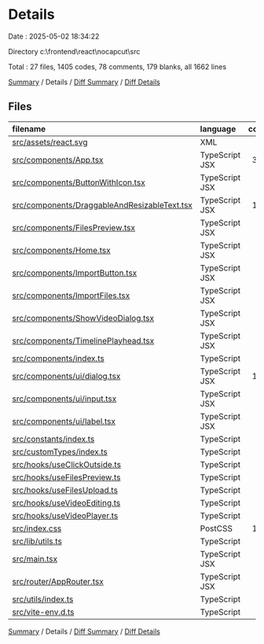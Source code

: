 # Details

Date : 2025-05-02 18:34:22

Directory c:\\frontend\\react\\nocapcut\\src

Total : 27 files,  1405 codes, 78 comments, 179 blanks, all 1662 lines

[Summary](results.md) / Details / [Diff Summary](diff.md) / [Diff Details](diff-details.md)

## Files
| filename | language | code | comment | blank | total |
| :--- | :--- | ---: | ---: | ---: | ---: |
| [src/assets/react.svg](/src/assets/react.svg) | XML | 1 | 0 | 0 | 1 |
| [src/components/App.tsx](/src/components/App.tsx) | TypeScript JSX | 306 | 0 | 21 | 327 |
| [src/components/ButtonWithIcon.tsx](/src/components/ButtonWithIcon.tsx) | TypeScript JSX | 16 | 0 | 4 | 20 |
| [src/components/DraggableAndResizableText.tsx](/src/components/DraggableAndResizableText.tsx) | TypeScript JSX | 140 | 0 | 21 | 161 |
| [src/components/FilesPreview.tsx](/src/components/FilesPreview.tsx) | TypeScript JSX | 83 | 0 | 5 | 88 |
| [src/components/Home.tsx](/src/components/Home.tsx) | TypeScript JSX | 66 | 0 | 5 | 71 |
| [src/components/ImportButton.tsx](/src/components/ImportButton.tsx) | TypeScript JSX | 20 | 0 | 5 | 25 |
| [src/components/ImportFiles.tsx](/src/components/ImportFiles.tsx) | TypeScript JSX | 28 | 0 | 4 | 32 |
| [src/components/ShowVideoDialog.tsx](/src/components/ShowVideoDialog.tsx) | TypeScript JSX | 34 | 0 | 5 | 39 |
| [src/components/TimelinePlayhead.tsx](/src/components/TimelinePlayhead.tsx) | TypeScript JSX | 65 | 0 | 7 | 72 |
| [src/components/index.ts](/src/components/index.ts) | TypeScript | 3 | 0 | 2 | 5 |
| [src/components/ui/dialog.tsx](/src/components/ui/dialog.tsx) | TypeScript JSX | 121 | 0 | 13 | 134 |
| [src/components/ui/input.tsx](/src/components/ui/input.tsx) | TypeScript JSX | 18 | 0 | 4 | 22 |
| [src/components/ui/label.tsx](/src/components/ui/label.tsx) | TypeScript JSX | 19 | 0 | 4 | 23 |
| [src/constants/index.ts](/src/constants/index.ts) | TypeScript | 2 | 8 | 0 | 10 |
| [src/customTypes/index.ts](/src/customTypes/index.ts) | TypeScript | 9 | 0 | 4 | 13 |
| [src/hooks/useClickOutside.ts](/src/hooks/useClickOutside.ts) | TypeScript | 30 | 3 | 5 | 38 |
| [src/hooks/useFilesPreview.ts](/src/hooks/useFilesPreview.ts) | TypeScript | 60 | 0 | 11 | 71 |
| [src/hooks/useFilesUpload.ts](/src/hooks/useFilesUpload.ts) | TypeScript | 48 | 1 | 5 | 54 |
| [src/hooks/useVideoEditing.ts](/src/hooks/useVideoEditing.ts) | TypeScript | 24 | 62 | 9 | 95 |
| [src/hooks/useVideoPlayer.ts](/src/hooks/useVideoPlayer.ts) | TypeScript | 72 | 0 | 13 | 85 |
| [src/index.css](/src/index.css) | PostCSS | 133 | 0 | 8 | 141 |
| [src/lib/utils.ts](/src/lib/utils.ts) | TypeScript | 5 | 0 | 2 | 7 |
| [src/main.tsx](/src/main.tsx) | TypeScript JSX | 4 | 0 | 2 | 6 |
| [src/router/AppRouter.tsx](/src/router/AppRouter.tsx) | TypeScript JSX | 13 | 0 | 4 | 17 |
| [src/utils/index.ts](/src/utils/index.ts) | TypeScript | 85 | 3 | 15 | 103 |
| [src/vite-env.d.ts](/src/vite-env.d.ts) | TypeScript | 0 | 1 | 1 | 2 |

[Summary](results.md) / Details / [Diff Summary](diff.md) / [Diff Details](diff-details.md)